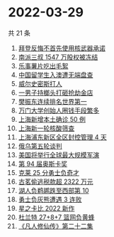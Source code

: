 # 2022-03-29

共 21 条

<!-- BEGIN -->
<!-- 最后更新时间 Tue Mar 29 2022 18:16:23 GMT+0800 (China Standard Time) -->

1. [拜登反悔不首先使用核武器承诺](https://www.zhihu.com/search?q=拜登反悔)
1. [南派三叔 1547 万股权被冻结](https://www.zhihu.com/search?q=南派三叔)
1. [乐事薯片吃出毛絮](https://www.zhihu.com/search?q=乐事薯片)
1. [中国留学生入澳遭无端盘查](https://www.zhihu.com/search?q=中国留学生入澳)
1. [威尔史密斯打人](https://www.zhihu.com/search?q=威尔史密斯)
1. [一男子持榔头打砸抢劫金店](https://www.zhihu.com/search?q=打砸抢劫金店)
1. [樊振东连续排名世界第一](https://www.zhihu.com/search?q=樊振东)
1. [万门大学创始人圈钱手段繁多](https://www.zhihu.com/search?q=万门大学)
1. [上海新增本土确诊 50 例](https://www.zhihu.com/search?q=上海新增)
1. [上海新一轮核酸筛查](https://www.zhihu.com/search?q=上海核酸)
1. [上海浦东新区全区封控管理 4 天](https://www.zhihu.com/search?q=上海浦东)
1. [俄乌第五轮谈判](https://www.zhihu.com/search?q=第五轮谈判)
1. [美国将举行全球最大规模军演](https://www.zhihu.com/search?q=美国军演)
1. [第 94 届奥斯卡奖](https://www.zhihu.com/search?q=奥斯卡奖)
1. [克莱 25 分勇士负奇才](https://www.zhihu.com/search?q=勇士)
1. [古茗偷逃税款超 2322 万元](https://www.zhihu.com/search?q=古茗)
1. [湖人负鹈鹕跌至西部第 10](https://www.zhihu.com/search?q=湖人)
1. [勇士负灰熊遭遇 3 连败](https://www.zhihu.com/search?q=勇士)
1. [星之卡比 2022 新作](https://www.zhihu.com/search?q=星之卡比探索发现)
1. [杜兰特 27+8+7 篮网负黄蜂](https://www.zhihu.com/search?q=篮网)
1. [《凡人修仙传》第二十二集](https://www.zhihu.com/search?q=凡人修仙传)

<!-- END -->

